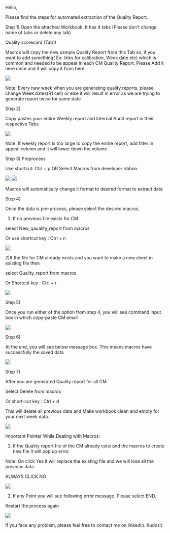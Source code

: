 Hello,

Please find the steps for automated extraction of the Quality Report.

 
Step 1) Open the attached Workbook. It has 4 tabs (Please don't change name of tabs or delete any tab)

 
Quality scorecard (Tab1)


Macros will copy the new sample Quality Report from this Tab so, if you want to add something( Ex: links for calibration, Week date etc) which is common and needed to be appear in each CM Quality Report. Please Add it here once and it will copy it from here.


![](Images/1.png)




Note: Every new week when you are generating quality reports, please change Week dates(R1 cell) or else it will result in error as we are trying to generate report twice for same date


Step 2) 

Copy pastes your entire Weekly report and Internal Audit report in their respective Tabs

![](Images/2.png)

Note: If weekly report is too large to copy the entire report, add filter in appeal column and it will lower down the volume.

Step 3) Preprocess 

Use shortcut: Ctrl + p   OR   Select Macros from developer ribbon.



![](Images/3.png)
![](Images/4.png)



Macros will automatically change it format to desired format to extract data


Step 4) 

Once the data is pre-process, please select the desired macros.


1) If no previous file exists for CM

select New_qauality_report from macros 

Or use shortcut key : Ctrl + n


![](Images/11.png)


2)If the file for CM already exists and you want to make a new sheet in existing file then 

select Quality_report from macros

Or Shortcut key : Ctrl + r


![](Images/5.png)


Step 5)

Once you run either of the option from step 4, you will see command input box in which copy-paste CM email


![](Images/6.png)


Step 6)

At the end,  you will see below message box. This means macros have successfully the saved data


![](Images/7.png)


Step 7)

After you are generated Quality report for all CM. 

Select Delete from macros 

Or short-cut key : Ctrl + d 

This will delete all previous data and Make workbook clean and empty for your next week data.


![](Images/8.png)


Important Pointer While Dealing with Macros: 

1) If the Quality report file of the CM already exist and the macros to create new file it will pop up error. 

Note: On click Yes it will replace the existing file and we will lose all the previous data.

ALWAYS CLICK NO


![](Images/9.png)



2) If any Point you will see following error message. Please select END.

Restart the process again


![](Images/10.png)

If you face any problem, please feel free to contact me on linkedIn. Kudos:)


